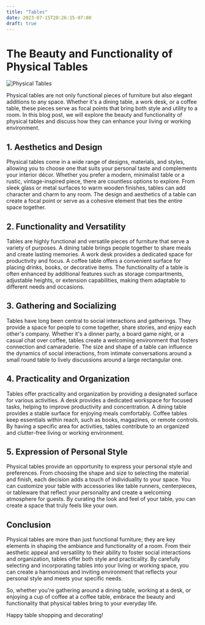 ```yaml
---
title: "Tables"
date: 2023-07-15T20:26:15-07:00
draft: true
---
```


# The Beauty and Functionality of Physical Tables

![Physical Tables](https://picsum.photos/1000/600)

Physical tables are not only functional pieces of furniture but also elegant additions to any space. Whether it's a dining table, a work desk, or a coffee table, these pieces serve as focal points that bring both style and utility to a room. In this blog post, we will explore the beauty and functionality of physical tables and discuss how they can enhance your living or working environment.

## 1. Aesthetics and Design

Physical tables come in a wide range of designs, materials, and styles, allowing you to choose one that suits your personal taste and complements your interior décor. Whether you prefer a modern, minimalist table or a rustic, vintage-inspired piece, there are countless options to explore. From sleek glass or metal surfaces to warm wooden finishes, tables can add character and charm to any room. The design and aesthetics of a table can create a focal point or serve as a cohesive element that ties the entire space together.

## 2. Functionality and Versatility

Tables are highly functional and versatile pieces of furniture that serve a variety of purposes. A dining table brings people together to share meals and create lasting memories. A work desk provides a dedicated space for productivity and focus. A coffee table offers a convenient surface for placing drinks, books, or decorative items. The functionality of a table is often enhanced by additional features such as storage compartments, adjustable heights, or extension capabilities, making them adaptable to different needs and occasions.

## 3. Gathering and Socializing

Tables have long been central to social interactions and gatherings. They provide a space for people to come together, share stories, and enjoy each other's company. Whether it's a dinner party, a board game night, or a casual chat over coffee, tables create a welcoming environment that fosters connection and camaraderie. The size and shape of a table can influence the dynamics of social interactions, from intimate conversations around a small round table to lively discussions around a large rectangular one.

## 4. Practicality and Organization

Tables offer practicality and organization by providing a designated surface for various activities. A desk provides a dedicated workspace for focused tasks, helping to improve productivity and concentration. A dining table provides a stable surface for enjoying meals comfortably. Coffee tables keep essentials within reach, such as books, magazines, or remote controls. By having a specific area for activities, tables contribute to an organized and clutter-free living or working environment.

## 5. Expression of Personal Style

Physical tables provide an opportunity to express your personal style and preferences. From choosing the shape and size to selecting the material and finish, each decision adds a touch of individuality to your space. You can customize your table with accessories like table runners, centerpieces, or tableware that reflect your personality and create a welcoming atmosphere for guests. By curating the look and feel of your table, you can create a space that truly feels like your own.

## Conclusion

Physical tables are more than just functional furniture; they are key elements in shaping the ambiance and functionality of a room. From their aesthetic appeal and versatility to their ability to foster social interactions and organization, tables offer both style and practicality. By carefully selecting and incorporating tables into your living or working space, you can create a harmonious and inviting environment that reflects your personal style and meets your specific needs.

So, whether you're gathering around a dining table, working at a desk, or enjoying a cup of coffee at a coffee table, embrace the beauty and functionality that physical tables bring to your everyday life.

Happy table shopping and decorating!